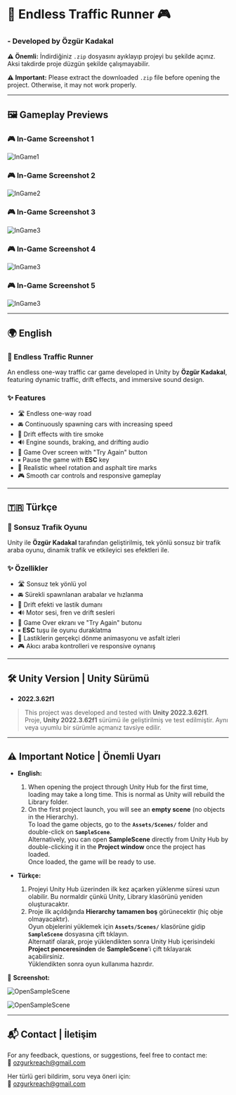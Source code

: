# 🚗 Endless Traffic Runner 🎮

### - Developed by Özgür Kadakal

**⚠️ Önemli:** İndirdiğiniz `.zip` dosyasını ayıklayıp projeyi bu şekilde açınız. Aksi takdirde proje düzgün şekilde çalışmayabilir.  

**⚠️ Important:** Please extract the downloaded `.zip` file before opening the project. Otherwise, it may not work properly.  

---

## 🖼️ Gameplay Previews

### 🎮 In-Game Screenshot 1
![InGame1](ScreenShots/car.png)

### 🎮 In-Game Screenshot 2
![InGame2](ScreenShots/cardrift.png)

### 🎮 In-Game Screenshot 3
![InGame3](ScreenShots/1.png)

### 🎮 In-Game Screenshot 4
![InGame3](ScreenShots/2.png)

### 🎮 In-Game Screenshot 5
![InGame3](ScreenShots/3.png)

---

## 🌍 English

### 🚗 Endless Traffic Runner
An endless one-way traffic car game developed in Unity by **Özgür Kadakal**, featuring dynamic traffic, drift effects, and immersive sound design.  

### ✨ Features
- 🛣 Endless one-way road  
- 🚘 Continuously spawning cars with increasing speed  
- 💨 Drift effects with tire smoke  
- 🔊 Engine sounds, braking, and drifting audio  
- 🏁 Game Over screen with "Try Again" button  
- ⏸ Pause the game with **ESC** key  
- 🛞 Realistic wheel rotation and asphalt tire marks  
- 🎮 Smooth car controls and responsive gameplay  

---

## 🇹🇷 Türkçe

### 🚗 Sonsuz Trafik Oyunu
Unity ile **Özgür Kadakal** tarafından geliştirilmiş, tek yönlü sonsuz bir trafik araba oyunu, dinamik trafik ve etkileyici ses efektleri ile.  

### ✨ Özellikler
- 🛣 Sonsuz tek yönlü yol  
- 🚘 Sürekli spawnlanan arabalar ve hızlanma  
- 💨 Drift efekti ve lastik dumanı  
- 🔊 Motor sesi, fren ve drift sesleri  
- 🏁 Game Over ekranı ve "Try Again" butonu  
- ⏸ **ESC** tuşu ile oyunu duraklatma  
- 🛞 Lastiklerin gerçekçi dönme animasyonu ve asfalt izleri  
- 🎮 Akıcı araba kontrolleri ve responsive oynanış  

---

## 🛠 Unity Version | Unity Sürümü

- **2022.3.62f1**  
> This project was developed and tested with **Unity 2022.3.62f1**.  
> Proje, **Unity 2022.3.62f1** sürümü ile geliştirilmiş ve test edilmiştir. Aynı veya uyumlu bir sürümle açmanız tavsiye edilir.

---

## ⚠️ Important Notice | Önemli Uyarı

- **English:**  
  1. When opening the project through Unity Hub for the first time, loading may take a long time. This is normal as Unity will rebuild the Library folder.  
  2. On the first project launch, you will see an **empty scene** (no objects in the Hierarchy).  
     To load the game objects, go to the **`Assets/Scenes/`** folder and double-click on **`SampleScene`**.  
     Alternatively, you can open **SampleScene** directly from Unity Hub by double-clicking it in the **Project window** once the project has loaded.  
     Once loaded, the game will be ready to use.

- **Türkçe:**  
  1. Projeyi Unity Hub üzerinden ilk kez açarken yüklenme süresi uzun olabilir. Bu normaldir çünkü Unity, Library klasörünü yeniden oluşturacaktır.  
  2. Proje ilk açıldığında **Hierarchy tamamen boş** görünecektir (hiç obje olmayacaktır).  
     Oyun objelerini yüklemek için **`Assets/Scenes/`** klasörüne gidip **`SampleScene`** dosyasına çift tıklayın.  
     Alternatif olarak, proje yüklendikten sonra Unity Hub içerisindeki **Project penceresinden** de **SampleScene**’i çift tıklayarak açabilirsiniz.  
     Yüklendikten sonra oyun kullanıma hazırdır.

📸 **Screenshot:**  

![OpenSampleScene](ScreenShots/4.png)

![OpenSampleScene](ScreenShots/5.png)

---

## 📬 Contact | İletişim

For any feedback, questions, or suggestions, feel free to contact me:  
📧 ozgurkreach@gmail.com

Her türlü geri bildirim, soru veya öneri için:  
📧 ozgurkreach@gmail.com  

